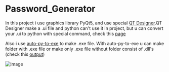 # Password_Generator
In this project i use graphics library PyQt5, and use special
<a href="https://build-system.fman.io/qt-designer-download">QT Designer</a>.QT Designer make a .ui file and python can't use it in project,
but u can convert your .ui to python with special command, check this <a href="https://stackoverflow.com/questions/43028904/converting-ui-to-py-with-python-3-6-on-pyqt5">
page</a>

Also i use <a href="https://pypi.org/project/auto-py-to-exe/">auto-py-to-exe</a> to make .exe file. With auto-py-to-exe u can make folder with .exe
file or make only .exe file without folder consist of .dll's (check this <a href="https://github.com/DENISmer/Password_Generator/tree/master/output">output</a>)

![image](https://user-images.githubusercontent.com/90347179/182113943-7e55d318-15f1-40fb-8a96-527f244aca91.png)



